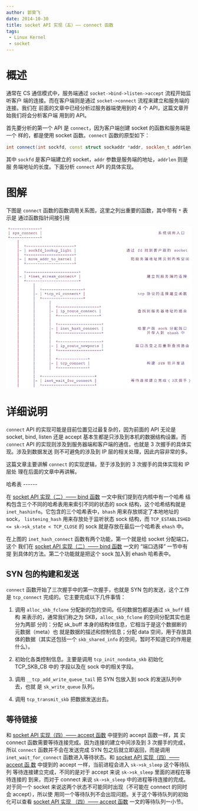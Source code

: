 ```yaml
---
author: 郭荣飞
date: 2014-10-30
title: socket API 实现（五）—— connect 函数
tags:
 - Linux Kernel
 - socket
---
```


概述
====

通常在 CS 通信模式中，服务端通过 `socket->bind->listen->accept` 流程开始监听客户
端的连接。而在客户端则是通过 `socket->connect` 流程来建立和服务端的连接。我们在
前面的文章中已经分析过服务器端使用到的 4 个 API，这篇文章开始我们将会分析客户端
用到的 API。

首先要分析的第一个 API 是 `connect`，因为客户端创建 socket 的函数和服务端是一个
样的，都是使用 socket 函数。`connect` 函数的原型如下：

```cpp
int connect(int sockfd, const struct sockaddr *addr, socklen_t addrlen);
```

其中 `sockfd` 是客户端建立的 socket，`addr` 参数是服务端的地址，`addrlen` 则是服
务端地址的长度。下面分析 `connect` API 的具体实现。

<!--more-->


图解
====

下图是 `connect` 函数的函数调用关系图，这里之列出重要的函数，其中带有 `*` 表示是
通过函数指针间接引用

![apiconnect][apiconnect]

  [apiconnect]: /img/posts/apiconnect.png

详细说明
========

`connect`  API 的实现可能是目前位置见过最复杂的，因为前面的 API 无论是 socket,
bind, listen 还是 accept 基本生都是只涉及到本机的数据结构设置。而 `connect` API
的实现则涉及到服务器端和客户端的通信，也就是 3 次握手的具体实现。涉及到数据发送
则不可避免的涉及到 IP 层的相关处理，因此内容非常的多。

这篇文章主要讲解 `connect` 的实现逻辑，至于涉及到的 3 次握手的具体实现和 IP 层处
理在后面的文章中再讲解。

哈希表 ------

在 [socket API 实现（二）—— bind 函数][apibind] 一文中我们提到在内核中有一个哈希
结构包含三个不同的哈希表用来索引不同的状态的 sock 结构，这个哈希结构就是
`inet_hashinfo`。它包含的三个哈希表中，`bhash` 用来存放绑定了本地地址的 sock，
`listening_hash` 用来存放处于监听状态 sock 结构，而  `TCP_ESTABLISHED <=
sk->sk_state < TCP_CLOSE` 的 sock 就是存放在最后一个哈希表 `ehash` 中。

在上图的 `inet_hash_connect` 函数有两个功能，第一个就是给 socket 分配端口，这个
我们在 [socket API 实现（二）—— bind 函数][apibind] 一文的 “端口选择” 一节中有提
到具体的方法。第二个功能就是把这个 sock 加入到 ehash 哈希表中。


SYN 包的构建和发送
----------------

`connect` 函数开始了三次握手中的第一次握手，也就是 SYN 包的发送，这个工作是
`tcp_connect` 完成的。它主要完成以下几件事情：

 1. 调用 `alloc_skb_fclone` 分配新的包的空间。任何数据包都是通过 `sk_buff` 结构
    来表示的，通常我们称之为 SKB，`alloc_skb_fclone` 的空间分配其实也是分为两部
    分的：分配 sk_buff 本身的结构体信息，它相当于是这个数据断的元数据（meta）也
    就是数据的描述和控制信息；分配 data 空间，用于存放具体的数据（其实还包括一个
    `skb_shared_info` 的空间，暂时不知道它的作用是什么）。

 2. 初始化各类控制信息。主要是调用 `tcp_init_nondata_skb` 初始化 TCP_SKB_CB 中的
    字段以及在 sock 中的相关字段。

 3. 调用 `__tcp_add_write_queue_tail` 把 SYN 包放入到 sock 的发送队列中去，也就
    是 `sk_write_queue` 队列。

 4. 调用 `tcp_transmit_skb` 把数据发送出去。


等待链接
--------

和 [socket API 实现（四）—— accept 函数][apiaccept] 中提到的 accept 函数一样，其
实 connect 函数需要等待连接完成。因为连接的建立中间涉及到 3 次握手的完成，所以
`connect` 函数并不会在发送完成 SYN 包之后就立即返回，而是调用
`inet_wait_for_connect` 函数进入等待状态。和 [socket API 实现（四）—— accept 函
数][apiaccept] 中提到的 accept 一样，当前进程会进入 `sk->sk_sleep` 这个等待队列
等待连接建立完成，不同的是对于 accept 来说 `sk->sk_sleep` 里面的进程在等待连接的
到来，而对于 connect 来说 `sk->sk_sleep` 中的进程等待连接的完成。对于同一个
socket 来说这两个状态不可能同时出现（不可能在 connect 的同时会 accept），所以使
用同一个等待队列不会出现问题。关于这个等待队列的初始化可以查看 [socket API 实现
（四）—— accept 函数][apiaccept] 一文的等待队列一小节。


 [apibind]: /2014/10/24/socket-bind/ "bind 函数"

 [apiaccept]: /2014/10/29/socket-accept/ "accept 函数"


